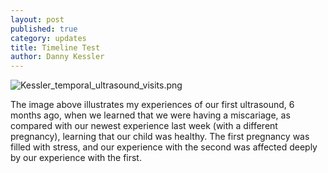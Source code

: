 ```yaml
---
layout: post
published: true
category: updates
title: Timeline Test
author: Danny Kessler
---
```

![Kessler_temporal_ultrasound_visits.png]({{site.baseurl}}/assets/Kessler_temporal_ultrasound_visits.png)

The image above illustrates my experiences of our first ultrasound, 6 months ago, when we learned that we were having a miscariage, as compared with our newest experience last week (with a different pregnancy), learning that our child was healthy. The first pregnancy was filled with stress, and our experience with the second was affected deeply by our experience with the first. 